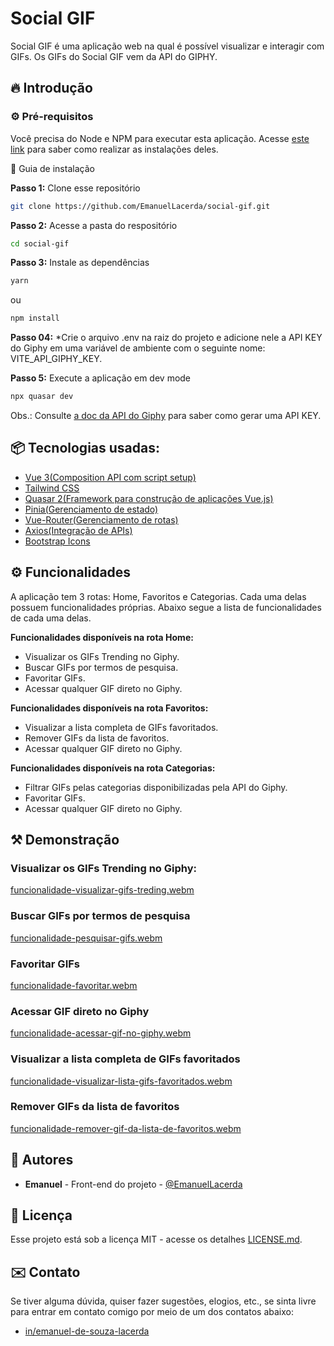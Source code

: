 



# Social GIF



Social GIF é uma aplicação web na qual é possível visualizar e interagir com GIFs. Os GIFs do Social GIF vem da API do GIPHY.



## 🔥 Introdução



### ⚙️ Pré-requisitos

Você precisa do Node e NPM para executar esta aplicação. Acesse [este link](https://nodejs.org/en/download/package-manager) para saber como realizar as instalações deles.



🔨 Guia de instalação

**Passo 1:** Clone esse repositório

```bash
git clone https://github.com/EmanuelLacerda/social-gif.git
```

**Passo 2:** Acesse a pasta do respositório

```bash
cd social-gif
```

**Passo 3:** Instale as dependências

```bash
yarn
```

ou

```bash
npm install
```

**Passo 04:** *Crie o arquivo .env na raiz do projeto e adicione nele a API KEY do Giphy em uma variável de ambiente com o seguinte nome: VITE_API_GIPHY_KEY.

**Passo 5:** Execute a aplicação em dev mode

```bash 
npx quasar dev
```



Obs.: Consulte [a doc da API do Giphy](https://developers.giphy.com/docs/api) para saber como gerar uma API KEY.



## 📦 Tecnologias usadas:

- [Vue 3(Composition API com script setup)](https://vuejs.org/)
- [Tailwind CSS](https://tailwindcss.com/)
- [Quasar 2(Framework para construção de aplicações Vue.js)](https://quasar.dev/)
- [Pinia(Gerenciamento de estado)](https://pinia.vuejs.org/)
- [Vue-Router(Gerenciamento de rotas)](https://router.vuejs.org/)
- [Axios(Integração de APIs)](https://axios-http.com/docs/intro)
- [Bootstrap Icons](https://icons.getbootstrap.com/)



## ⚙️ Funcionalidades

A aplicação tem 3 rotas: Home, Favoritos e Categorias. Cada uma delas possuem funcionalidades próprias. Abaixo segue a lista de funcionalidades de cada uma delas.



**Funcionalidades disponíveis na rota Home:**

- Visualizar os GIFs Trending no Giphy.
- Buscar GIFs por termos de pesquisa.
- Favoritar GIFs.
- Acessar qualquer GIF direto no Giphy.



**Funcionalidades disponíveis na rota Favoritos:**

- Visualizar a lista completa de GIFs favoritados.
- Remover GIFs da lista de favoritos.
- Acessar qualquer GIF direto no Giphy.



**Funcionalidades disponíveis na rota Categorias:**

- Filtrar GIFs pelas categorias disponibilizadas pela API do Giphy.
- Favoritar GIFs.
- Acessar qualquer GIF direto no Giphy.



## ⚒️ Demonstração



### Visualizar os GIFs Trending no Giphy:

[funcionalidade-visualizar-gifs-treding.webm](https://github.com/user-attachments/assets/007f7b1f-6050-4f52-b9ba-44244efa0be9)



### Buscar GIFs por termos de pesquisa

[funcionalidade-pesquisar-gifs.webm](https://github.com/user-attachments/assets/151405c0-cc04-4578-9522-cef665f848ae)



### Favoritar GIFs
[funcionalidade-favoritar.webm](https://github.com/user-attachments/assets/e09630f9-9a8a-4219-a306-beb1d910a95d)



### Acessar GIF direto no Giphy
[funcionalidade-acessar-gif-no-giphy.webm](https://github.com/user-attachments/assets/1ec0ceb4-21b3-407e-9da8-cb069f2fee71)


### Visualizar a lista completa de GIFs favoritados
[funcionalidade-visualizar-lista-gifs-favoritados.webm](https://github.com/user-attachments/assets/e31d8c78-45c2-449c-a3e8-ee008d84b770)


### Remover GIFs da lista de favoritos
[funcionalidade-remover-gif-da-lista-de-favoritos.webm](https://github.com/user-attachments/assets/56e05a6e-2ad5-4d8f-8c29-0c3a4f719150)



## 👷 Autores

- **Emanuel** - Front-end do projeto - [@EmanuelLacerda](https://github.com/EmanuelLacerda)



## 📄 Licença

Esse projeto está sob a licença MIT - acesse os detalhes [LICENSE.md](https://github.com/EmanuelLacerda/social-gif/blob/main/LICENSE).



## ✉️ Contato



Se tiver alguma dúvida, quiser fazer sugestões, elogios, etc., se sinta livre para entrar em contato comigo por meio de um dos contatos abaixo:

- [in/emanuel-de-souza-lacerda](https://www.linkedin.com/in/emanuel-de-souza-lacerda/)





